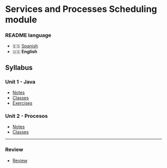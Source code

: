# Services and Processes Scheduling module

### README language
- 🇪🇸 [Spanish](./README.md)
- 🇺🇸 **English**

## Syllabus
### Unit 1 - Java
- [Notes](./Java/Apuntes/Unidad1-Java/)
- [Classes](./Java/src/unidad1/clases/)
- [Exercises](./Java/src/unidad1/ejercicios/)
### Unit 2 - Procesos
- [Notes](./Java/Apuntes/Unidad2-Procesos/)
- [Classes](./Java/src/unidad2/clases/)

---

### Review
- [Review](./Java/Apuntes/Repaso/)

